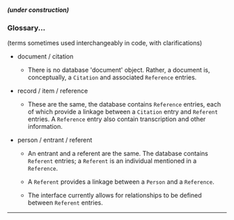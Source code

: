 ##### (under construction)

### Glossary...

(terms sometimes used interchangeably in code, with clarifications)

- document / citation

    - There is no database 'document' object. Rather, a document is, conceptually, a `Citation` and associated `Reference` entries.

- record / item / reference

    - These are the same, the database contains `Reference` entries, each of which provide a linkage between a `Citation` entry and `Referent` entries. A `Reference` entry also contain transcription and other information.

- person / entrant / referent

    - An entrant and a referent are the same. The database contains `Referent` entries; a `Referent` is an individual mentioned in a `Reference`.

    - A `Referent` provides a linkage between a `Person` and a `Reference`.

    - The interface currently allows for relationships to be defined between `Referent` entries.

----

